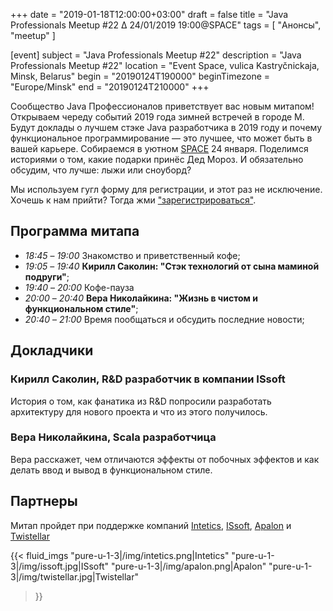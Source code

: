 +++
date = "2019-01-18T12:00:00+03:00"
draft = false
title = "Java Professionals Meetup #22 ∆ 24/01/2019 19:00@SPACE"
tags = [
    "Анонсы", "meetup"
]

[event]
subject = "Java Professionals Meetup #22"
description = "Java Professionals Meetup #22"
location = "Event Space, vulica Kastryčnickaja, Minsk, Belarus"
begin = "20190124T190000"
beginTimezone = "Europe/Minsk"
end = "20190124T210000"
+++

Сообщество Java Профессионалов приветствует вас новым митапом!
Открываем череду событий 2019 года зимней встречей в городе М.
Будут доклады о лучшем стэке Java разработчика в 2019 году и почему функциональное программирование — это лучшее, что может быть в вашей карьере.
Собираемся в уютном [SPACE](http://eventspace.by) 24 января.
Поделимся историями о том, какие подарки принёс Дед Мороз.
И обязательно обсудим, что лучше: лыжи или сноуборд?

Мы используем гугл форму для регистрации, и этот раз не исключение.
Хочешь к нам прийти?
Тогда жми ["зарегистрироваться"](https://bit.ly/jprof_reg_22).

<!--more-->

## Программа митапа
* _18:45_ – _19:00_ Знакомство и приветственный кофе;
* _19:05_ – _19:40_ **Кирилл Саколин: "Стэк технологий от сына маминой подруги"**;
* _19:40_ – _20:00_ Кофе-пауза
* _20:00_ – _20:40_ **Вера Николайкина: "Жизнь в чистом и функциональном стиле"**;
* _20:40_ – _21:00_ Время пообщаться и обсудить последние новости;

## Докладчики

### Кирилл Саколин, R&D разработчик в компании ISsoft

История о том, как фанатика из R&D попросили разработать архитектуру для нового проекта и что из этого получилось.

### Вера Николайкина, Scala разработчица 

Вера расскажет, чем отличаются эффекты от побочных эффектов и как делать ввод и вывод в функциональном стиле.

## Партнеры

Митап пройдет при поддержке компаний [Intetics](http://intetics.com), [ISsoft](http://www.issoft.by), [Apalon](https://www.apalon.com/) и [Twistellar](http://twistellar.com/)

{{< fluid_imgs
  "pure-u-1-3|/img/intetics.png|Intetics"
  "pure-u-1-3|/img/issoft.jpg|ISsoft"
  "pure-u-1-3|/img/apalon.png|Apalon"
  "pure-u-1-3|/img/twistellar.jpg|Twistellar"
>}}
